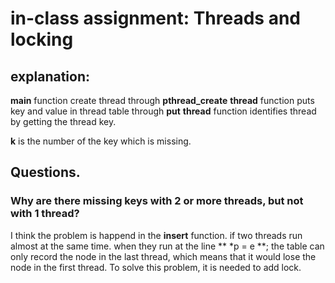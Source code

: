######
# in-class assignment: Threads and locking

## explanation:
**main** function create thread through **pthread_create**
**thread** function puts key and value in thread table through **put**
**thread** function identifies thread by getting the thread key.

**k** is the number of the key which is missing.

## Questions.
### Why are there missing keys with 2 or more threads, but not with 1 thread? 
I think the problem is happend in the **insert** function. if two threads run almost at the same time. when they run at the line ** *p = e **; 
the table can only record the node in the last thread, which means that it would lose the node in the first thread.
To solve this problem, it is needed to add lock.
